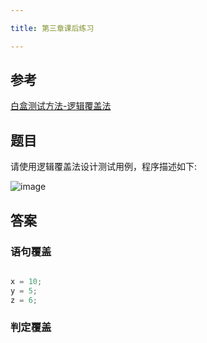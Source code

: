 ```yaml
---

title: 第三章课后练习

---
```


## 参考

[白盒测试方法-逻辑覆盖法](https://blog.csdn.net/IT_heima/article/details/124943269)

## 题目

请使用逻辑覆盖法设计测试用例，程序描述如下:

![image](http://cyberdownload.anrunlu.net/20071157-1632968735968.png)

## 答案

### 语句覆盖

```C

x = 10;
y = 5;
z = 6;

```

### 判定覆盖

```C



```